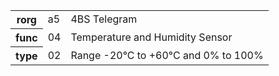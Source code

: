 <table>
    <tr>
      <th>rorg</th>
      <td>a5</td>
      <td>4BS Telegram</td>
    </tr>
    <tr>
      <th>func</th>
      <td>04</td>
      <td>Temperature and Humidity Sensor</td>
    </tr>
    <tr>
      <th>type</th>
      <td>02</td>
      <td>Range -20°C to +60°C and 0% to 100%</td>
    </tr>
  </table>